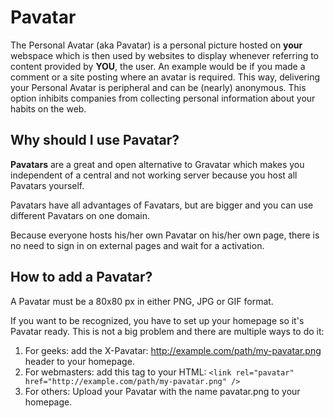 # Pavatar
The Personal Avatar (aka Pavatar) is a personal picture hosted on **your** webspace which is then used by websites to display whenever referring to content provided by **YOU**, the user. An example would be if you made a comment or a site posting where an avatar is required. This way, delivering your Personal Avatar is peripheral and can be (nearly) anonymous. This option inhibits companies from collecting personal information about your habits on the web.

## Why should I use Pavatar?
**Pavatars** are a great and open alternative to Gravatar which makes you independent of a central and not working server because you host all Pavatars yourself.

Pavatars have all advantages of Favatars, but are bigger and you can use different Pavatars on one domain.

Because everyone hosts his/her own Pavatar on his/her own page, there is no need to sign in on external pages and wait for a activation.

## How to add a Pavatar?
A Pavatar must be a 80x80 px in either PNG, JPG or GIF format.

If you want to be recognized, you have to set up your homepage so it's Pavatar ready. This is not a big problem and there are multiple ways to do it:

1. For geeks: add the X-Pavatar: http://example.com/path/my-pavatar.png header to your homepage.
2. For webmasters: add this tag to your HTML:
	`<link rel="pavatar" href="http://example.com/path/my-pavatar.png" />`
3. For others: Upload your Pavatar with the name pavatar.png to your homepage.
